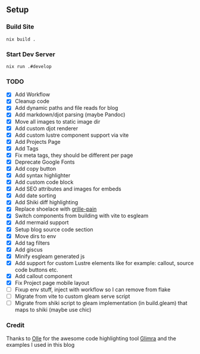 ## Setup

### Build Site
`nix build .`

### Start Dev Server

`nix run .#develop`

### TODO

- [x] Add Workflow
- [x] Cleanup code
- [x] Add dynamic paths and file reads for blog
- [x] Add markdown/djot parsing (maybe Pandoc)
- [x] Move all images to static image dir
- [x] Add custom djot renderer
- [x] Add custom lustre component support via vite
- [x] Add Projects Page
- [x] Add Tags
- [x] Fix meta tags, they should be different per page
- [x] Deprecate Google Fonts
- [x] Add copy button
- [x] Add syntax highlighter
- [x] Add custom code block
- [x] Add SEO attributes and images for embeds
- [x] Add date sorting
- [x] Add Shiki diff highlighting
- [x] Replace shoelace with [grille-pain](https://github.com/ghivert/grille-pain)
- [x] Switch components from building with vite to esgleam
- [x] Add mermaid support
- [x] Setup blog source code section
- [x] Move dirs to env
- [x] Add tag filters
- [x] Add giscus
- [x] Minify esgleam generated js
- [x] Add support for custom Lustre elements like for example: callout, source code buttons etc.
- [x] Add callout component
- [x] Fix Project page mobile layout
- [ ] Fixup env stuff, inject with workflow so I can remove from flake
- [ ] Migrate from vite to custom gleam serve script
- [ ] Migrate from shiki script to gleam implementation (in build.gleam) that maps to shiki (maybe use chic)

### Credit

Thanks to [Olle](https://github.com/ollema) for the awesome code highlighting tool [Glimra](https://github.com/ollema/glimra) and the examples I used in this blog
